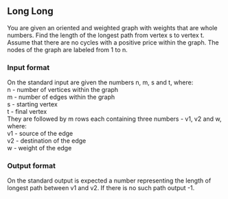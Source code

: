 ## Long Long ##
You are given an oriented and weighted graph with weights that are whole numbers. Find the length of the longest path from vertex s to vertex t.
Assume that there are no cycles with a positive price within the graph.
The nodes of the graph are labeled from 1 to n.
### Input format ###
On the standard input are given the numbers n, m, s and t, where:<br/>
n - number of vertices within the graph<br/>
m - number of edges within the graph<br/>
s - starting vertex<br/>
t - final vertex<br/>
They are followed by m rows each containing three numbers - v1, v2 and w, where:<br/>
v1 - source of the edge<br/>
v2 - destination of the edge<br/>
w - weight of the edge
### Output format ###
On the standard output is expected a number representing the length of longest path between v1 and v2.
If there is no such path output -1.
